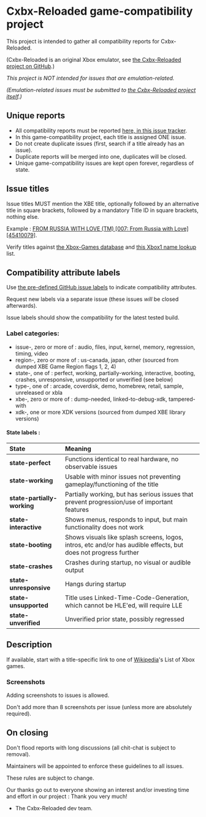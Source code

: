 # Cxbx-Reloaded game-compatibility project

This project is intended to gather all compatibility reports for Cxbx-Reloaded.

(Cxbx-Reloaded is an original Xbox emulator, see [the Cxbx-Reloaded project on GitHub](https://github.com/Cxbx-Reloaded/Cxbx-Reloaded).)


*This project is NOT intended for issues that are emulation-related.*

*(Emulation-related issues must be submitted to [the Cxbx-Reloaded project itself](https://github.com/Cxbx-Reloaded/Cxbx-Reloaded/issues).)*

## Unique reports

* All compatibility reports must be reported [here, in this issue tracker](https://github.com/Cxbx-Reloaded/game-compatibility/issues).
* In this game-compatibility project, each title is assigned ONE issue.
* Do not create duplicate issues (first, search if a title already has an issue).
* Duplicate reports will be merged into one, duplicates will be closed.
* Unique game-compatibility issues are kept open forever, regardless of state.


## Issue titles

Issue titles MUST mention the XBE title, optionally followed by an alternative title in square brackets, followed by a mandatory Title ID in square brackets, nothing else.

Example : [FROM RUSSIA WITH LOVE (TM) \[007: From Russia with Love\] \[45410079\]](https://github.com/Cxbx-Reloaded/game-compatibility/issues/10).

Verify titles against [the Xbox-Games database](http://www.xbox-games.org/) and [this Xbox1 name lookup](https://github.com/roman5566/i360gm/blob/master/Xbox1NameLookup.csv) list.


## Compatibility attribute labels

Use [the pre-defined GitHub issue labels](https://github.com/Cxbx-Reloaded/game-compatibility/labels) to indicate compatibility attributes.

Request new labels via a separate issue (these issues *will* be closed afterwards).

Issue labels should show the compatibility for the latest tested build.

### Label categories:

* issue-, zero or more of : audio, files, input, kernel, memory, regression, timing, video
* region-, zero or more of : us-canada, japan, other (sourced from dumped XBE Game Region flags 1, 2, 4)
* state-, one of : perfect, working, partially-working, interactive, booting, crashes, unresponsive, unsupported or unverified (see below)
* type-, one of : arcade, coverdisk, demo, homebrew, retail, sample, unreleased or xbla
* xbe-, zero or more of : dump-needed, linked-to-debug-xdk, tampered-with
* xdk-, one or more XDK versions (sourced from dumped XBE library versions)

#### State labels :

|State|Meaning|
|:---|:---|
|**state-perfect**|Functions identical to real hardware, no observable issues|
|**state-working**|Usable with minor issues not preventing gameplay/functioning of the title|
|**state-partially-working**|Partially working, but has serious issues that prevent progression/use of important features|
|**state-interactive**|Shows menus, responds to input, but main functionality does not work|
|**state-booting**|Shows visuals like splash screens, logos, intros, etc and/or has audible effects, but does not progress further|
|**state-crashes**|Crashes during startup, no visual or audible output|
|**state-unresponsive**|Hangs during startup|
|**state-unsupported**|Title uses Linked-Time-Code-Generation, which cannot be HLE'ed, will require LLE|
|**state-unverified**|Unverified prior state, possibly regressed|


## Description

If available, start with a title-specific link to one of [Wikipedia](https://en.wikipedia.org/wiki/List_of_Xbox_games)'s List of Xbox games.

### Screenshots

Adding screenshots to issues is allowed.

Don't add more than 8 screenshots per issue (unless more are absolutely required).

## On closing

Don't flood reports with long discussions (all chit-chat is subject to removal).


Maintainers will be appointed to enforce these guidelines to all issues.

These rules are subject to change.

Our thanks go out to everyone showing an interest and/or investing time and effort in our project : Thank you very much!

- The Cxbx-Reloaded dev team.
